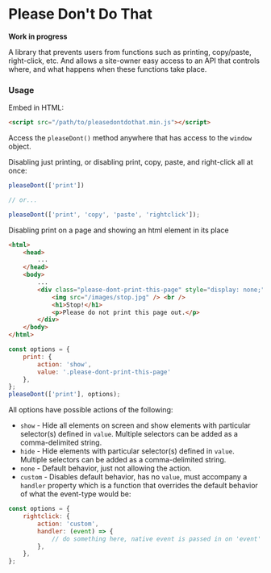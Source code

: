# Please Don't Do That

**Work in progress**

A library that prevents users from functions such as printing, copy/paste, right-click, etc. And allows a site-owner easy access to an API that controls where, and what happens when these functions take place.

### Usage

Embed in HTML:

```html
<script src="/path/to/pleasedontdothat.min.js"></script>
```

Access the `pleaseDont()` method anywhere that has access to the `window` object.

Disabling just printing, or disabling print, copy, paste, and right-click all at once:
```javascript
pleaseDont(['print'])

// or...

pleaseDont(['print', 'copy', 'paste', 'rightclick']);
```

Disabling print on a page and showing an html element in its place

```html
<html>
    <head>
        ...
    </head>
    <body>
        ...
        <div class="please-dont-print-this-page" style="display: none;">
            <img src="/images/stop.jpg" /> <br />
            <h1>Stop!</h1>
            <p>Please do not print this page out.</p>
        </div>
    </body>
</html>
```

```javascript
const options = {
    print: {
        action: 'show',
        value: '.please-dont-print-this-page'
    },
};
pleaseDont(['print'], options);
```

All options have possible actions of the following:

* `show` - Hide all elements on screen and show elements with particular selector(s) defined in `value`. Multiple selectors can be added as a comma-delimited string.
* `hide` - Hide elements with particular selector(s) defined in `value`. Multiple selectors can be added as a comma-delimited string.
* `none` - Default behavior, just not allowing the action.
* `custom` - Disables default behavior, has no `value`, must accompany a `handler` property which is a function that overrides the default behavior of what the event-type would be:
```javascript
const options = {
    rightclick: {
        action: 'custom',
        handler: (event) => {
            // do something here, native event is passed in on 'event'
        },
    },
};
```